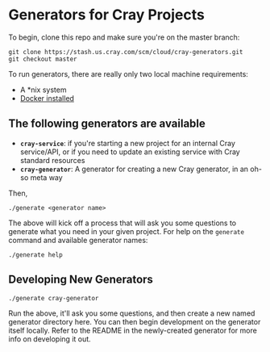 # Generators for Cray Projects

To begin, clone this repo and make sure you're on the master branch:

```
git clone https://stash.us.cray.com/scm/cloud/cray-generators.git
git checkout master
```

To run generators, there are really only two local machine requirements:

* A *nix system
* [Docker installed](https://docs.docker.com/install/)

## The following generators are available

* **`cray-service`**: if you're starting a new project for an internal Cray service/API, or if you need to update an existing service with Cray standard resources
* **`cray-generator`**: A generator for creating a new Cray generator, in an oh-so meta way

Then,

```
./generate <generator name>
```

The above will kick off a process that will ask you some questions to generate what you need in your given project. For help on the `generate` command and available generator names:

```
./generate help
```

## Developing New Generators

```
./generate cray-generator
```

Run the above, it'll ask you some questions, and then create a new named generator directory here. You can then begin development on the generator itself locally. Refer to the README in the newly-created generator for more info on developing it out.

